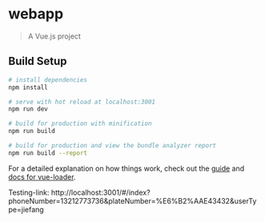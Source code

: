 # webapp

> A Vue.js project

## Build Setup

``` bash
# install dependencies
npm install

# serve with hot reload at localhost:3001
npm run dev

# build for production with minification
npm run build

# build for production and view the bundle analyzer report
npm run build --report
```

For a detailed explanation on how things work, check out the [guide](http://vuejs-templates.github.io/webpack/) and [docs for vue-loader](http://vuejs.github.io/vue-loader).

Testing-link: http://localhost:3001/#/index?phoneNumber=13212773736&plateNumber=%E6%B2%AAE43432&userType=jiefang
